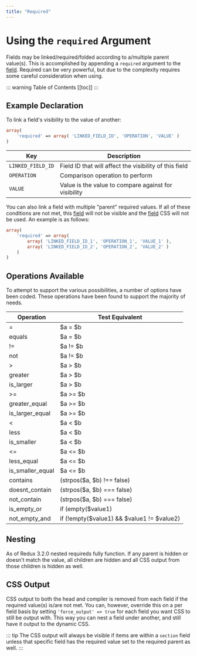 ```yaml
---
title: "Required" 
---
```


# Using the `required` Argument

Fields may be linked/required/folded according to a/multiple parent value(s). This is accomplished by appending a 
`required` argument to the [field](../objects/field.md). Required can be very powerful, but due to the complexity requires 
some careful consideration when using.

::: warning Table of Contents
[[toc]]
:::
    
## Example Declaration

To link a field's visibility to the value of another:
    
```php
array(
    'required' => array( 'LINKED_FIELD_ID', 'OPERATION', 'VALUE' )
)
```

|Key|Description|
|--|--|
|`LINKED_FIELD_ID`|Field ID that will affect the visibility of this field|
|`OPERATION`|Comparison operation to perform|
|`VALUE`|Value is the value to compare against for visibility|

You can also link a field with multiple "parent" required values. If all of these conditions are not met, this 
[field](../objects/field.md) will not be visible and the [field](../objects/field.md#output) CSS will not be used. 
An example is as follows:

    
```php
array(
    'required' => array( 
        array( 'LINKED_FIELD_ID_1', 'OPERATION_1', 'VALUE_1' ), 
        array( 'LINKED_FIELD_ID_2', 'OPERATION_2', 'VALUE_2' ) 
    )
)
```

## Operations Available

To attempt to support the various possibilities, a number of options have been coded. These operations have been found to
support the majority of needs.

|Operation|Test Equivalent|
|--- |--- |
|=|$a = $b|
|equals|$a = $b|
|!=|$a != $b|
|not|$a != $b|
|>|$a > $b|
|greater|$a > $b|
|is_larger|$a > $b|
|>=|$a >= $b|
|greater_equal|$a >= $b|
|is_larger_equal|$a >= $b|
|<|$a < $b|
|less|$a < $b|
|is_smaller|$a < $b|
|<=|$a <= $b|
|less_equal|$a <= $b|
|is_smaller_equal|$a <= $b|
|contains|(strpos($a, $b) !== false)|
|doesnt_contain|(strpos($a, $b) === false)|
|not_contain|(strpos($a, $b) === false)|
|is_empty_or|if (empty($value1)|
|not_empty_and|if (!empty($value1) && $value1 != $value2)|

    

## Nesting
    
As of Redux 3.2.0 nested requireds fully function. If any parent is hidden or doesn't match the value, all children are 
hidden and all CSS output from those children is hidden as well.

 


## CSS Output

CSS output to both the head and compiler is removed from each field if the required value(s) is/are not met. You can, 
however, override this on a per field basis by setting `'force_output' => true` for each field you want CSS to still be 
output with. This way you can nest a field under another, and still have it output to the dynamic CSS.

::: tip
The CSS output will always be visible if items are within a `section` field unless that specific field has the required value set to the required parent as well.
:::
